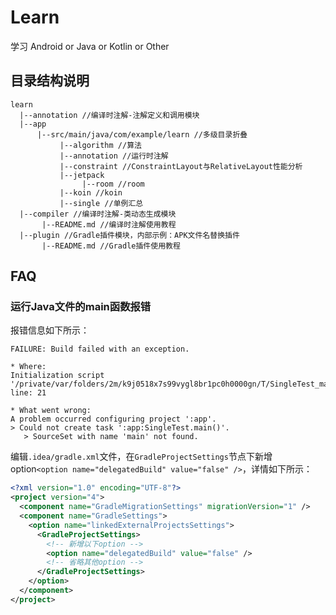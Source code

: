 # Learn

学习 Android or Java or Kotlin or Other

## 目录结构说明

```
learn
  |--annotation //编译时注解-注解定义和调用模块
  |--app
      |--src/main/java/com/example/learn //多级目录折叠
           |--algorithm //算法
           |--annotation //运行时注解
           |--constraint //ConstraintLayout与RelativeLayout性能分析
           |--jetpack
                |--room //room
           |--koin //koin
           |--single //单例汇总
  |--compiler //编译时注解-类动态生成模块
       |--README.md //编译时注解使用教程
  |--plugin //Gradle插件模块，内部示例：APK文件名替换插件
       |--README.md //Gradle插件使用教程
```

## FAQ

### 运行Java文件的main函数报错

报错信息如下所示：

```
FAILURE: Build failed with an exception.

* Where:
Initialization script '/private/var/folders/2m/k9j0518x7s99vygl8br1pc0h0000gn/T/SingleTest_main__.gradle' line: 21

* What went wrong:
A problem occurred configuring project ':app'.
> Could not create task ':app:SingleTest.main()'.
   > SourceSet with name 'main' not found.
```

编辑`.idea/gradle.xml`文件，在`GradleProjectSettings`节点下新增option`<option name="delegatedBuild" value="false" />`，详情如下所示：

```xml
<?xml version="1.0" encoding="UTF-8"?>
<project version="4">
  <component name="GradleMigrationSettings" migrationVersion="1" />
  <component name="GradleSettings">
    <option name="linkedExternalProjectsSettings">
      <GradleProjectSettings>
        <!-- 新增以下option -->
        <option name="delegatedBuild" value="false" />
        <!-- 省略其他option -->
      </GradleProjectSettings>
    </option>
  </component>
</project>
```